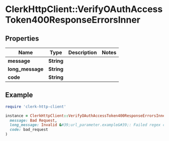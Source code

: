 # ClerkHttpClient::VerifyOAuthAccessToken400ResponseErrorsInner

## Properties

| Name | Type | Description | Notes |
| ---- | ---- | ----------- | ----- |
| **message** | **String** |  |  |
| **long_message** | **String** |  |  |
| **code** | **String** |  |  |

## Example

```ruby
require 'clerk-http-client'

instance = ClerkHttpClient::VerifyOAuthAccessToken400ResponseErrorsInner.new(
  message: Bad Request,
  long_message: Invalid &#39;url_parameter.example&#39;: Failed regex check,
  code: bad_request
)
```

